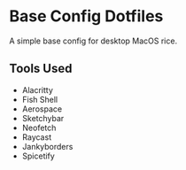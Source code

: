 # Base Config Dotfiles
A simple base config for desktop MacOS rice.

## Tools Used

- Alacritty
- Fish Shell
- Aerospace
- Sketchybar
- Neofetch
- Raycast
- Jankyborders
- Spicetify
